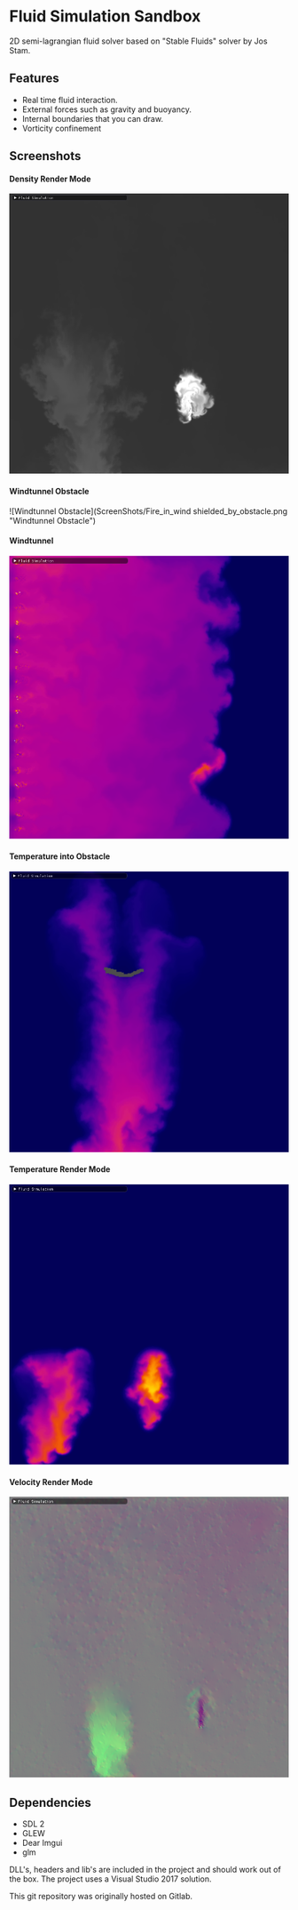 # Fluid Simulation Sandbox

2D semi-lagrangian fluid solver based on "Stable Fluids" solver by Jos Stam.

## Features
- Real time fluid interaction.
- External forces such as gravity and buoyancy.
- Internal boundaries that you can draw.
- Vorticity confinement

## Screenshots

#### Density Render Mode
![Density](ScreenShots/Density.png "Density")

#### Windtunnel Obstacle
![Windtunnel Obstacle](ScreenShots/Fire_in_wind shielded_by_obstacle.png "Windtunnel Obstacle")

#### Windtunnel
![Windtunnel](ScreenShots/Fire_in_wind.png "Windtunnel")

#### Temperature into Obstacle
![Obstacle](ScreenShots/Fire_into_obstacle.png "Obstacle")

#### Temperature Render Mode
![Fire](ScreenShots/Fire.png "Fire")

#### Velocity Render Mode
![Motion](ScreenShots/Motion.png "Motion")

## Dependencies
- SDL 2
- GLEW
- Dear Imgui
- glm

DLL's, headers and lib's are included in the project and should work out of the box.
The project uses a Visual Studio 2017 solution.

This git repository was originally hosted on Gitlab.
